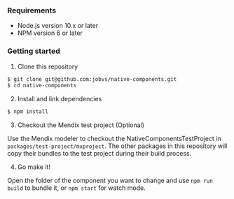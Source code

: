 ### Requirements

-   Node.js version 10.x or later
-   NPM version 6 or later

### Getting started

1. Clone this repository

```sh
$ git clone git@github.com:jobvs/native-components.git
$ cd native-components
```

2. Install and link dependencies

```sh
$ npm install
```

3. Checkout the Mendix test project (Optional)

Use the Mendix modeler to checkout the NativeComponentsTestProject in `packages/test-project/mxproject`. The other
packages in this repository will copy their bundles to the test project during their build process.

4. Go make it!

Open the folder of the component you want to change and use `npm run build` to bundle it, or `npm start` for watch mode.
